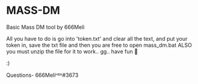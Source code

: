 # MASS-DM
Basic Mass DM tool by 666Meli

All you have to do is go into 'token.txt' and clear all the text, and put your token in, save the txt file and then you are free to open mass_dm.bat
ALSO you must unzip the file for it to work..
gg.. have fun 💃



:)

Questions- 666Meliᴴᴮᴷ#3673
